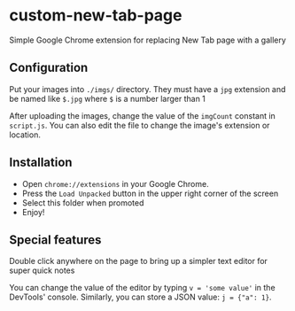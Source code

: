 # custom-new-tab-page

Simple Google Chrome extension for replacing New Tab page with a gallery

## Configuration

Put your images into `./imgs/` directory. They must have a `jpg` extension and
be named like `$.jpg` where `$` is a number larger than 1

After uploading the images, change the value of the `imgCount` constant in
`script.js`. You can also edit the file to change the image's extension or
location.

## Installation

- Open `chrome://extensions` in your Google Chrome.
- Press the `Load Unpacked` button in the upper right corner of the screen
- Select this folder when promoted
- Enjoy!

## Special features

Double click anywhere on the page to bring up a simpler text editor for super
quick notes

You can change the value of the editor by typing `v = 'some value'` in the
DevTools' console. Similarly, you can store a JSON value: `j = {"a": 1}`.
